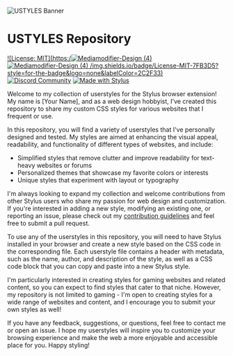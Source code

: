 ![USTYLES Banner](https://user-images.githubusercontent.com/114904150/223092260-bb0e7793-c852-477b-9667-d0dfb9e3c9e6.png)
# USTYLES Repository

[![License: MIT](https:/![Mediamodifier-Design (4)](https://user-images.githubusercontent.com/114904150/224698607-0c7def8c-7081-4192-a853-602994ca92e7.svg)
![Mediamodifier-Design (4)](https://user-images.githubusercontent.com/114904150/224698662-d82e5279-92f4-46cf-a165-f91a4a2c4a36.svg)
/img.shields.io/badge/License-MIT-7FB3D5?style=for-the-badge&logo=none&labelColor=2C2F33)](https://opensource.org/licenses/MIT) [![Discord Community](https://img.shields.io/badge/Discord-Join%20Our%20Community-9BA3B3?style=for-the-badge&logo=discord&logoColor=ffffff&labelColor=2C2F33)](https://discord.gg/T8AyCMVePv) [![Made with Stylus](https://img.shields.io/badge/Made%20With-Stylus-D5A2A2?style=for-the-badge&logo=none&labelColor=2C2F33)](https://github.com/openstyles/stylus)

Welcome to my collection of userstyles for the Stylus browser extension! My name is [Your Name], and as a web design hobbyist, I've created this repository to share my custom CSS styles for various websites that I frequent or use.

In this repository, you will find a variety of userstyles that I've personally designed and tested. My styles are aimed at enhancing the visual appeal, readability, and functionality of different types of websites, and include:

- Simplified styles that remove clutter and improve readability for text-heavy websites or forums
- Personalized themes that showcase my favorite colors or interests
- Unique styles that experiment with layout or typography

I'm always looking to expand my collection and welcome contributions from other Stylus users who share my passion for web design and customization. If you're interested in adding a new style, modifying an existing one, or reporting an issue, please check out my [contribution guidelines](CONTRIBUTING.md) and feel free to submit a pull request.

To use any of the userstyles in this repository, you will need to have Stylus installed in your browser and create a new style based on the CSS code in the corresponding file. Each userstyle file contains a header with metadata, such as the name, author, and description of the style, as well as a CSS code block that you can copy and paste into a new Stylus style.

I'm particularly interested in creating styles for gaming websites and related content, so you can expect to find styles that cater to that niche. However, my repository is not limited to gaming - I'm open to creating styles for a wide range of websites and content, and I encourage you to submit your own styles as well!

If you have any feedback, suggestions, or questions, feel free to contact me or open an issue. I hope my userstyles will inspire you to customize your browsing experience and make the web a more enjoyable and accessible place for you. Happy styling!
